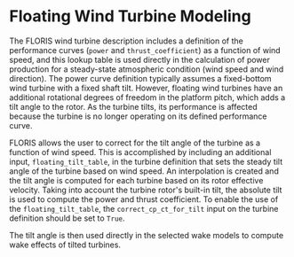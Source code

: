 
# Floating Wind Turbine Modeling

The FLORIS wind turbine description includes a definition of the performance curves
(`power` and `thrust_coefficient`) as a function of wind speed, and this lookup table is used
directly in the calculation of power production for a steady-state atmospheric condition
(wind speed and wind direction). The power curve definition typically assumes a
fixed-bottom wind turbine with a fixed shaft tilt. However, floating
wind turbines have an additional rotational degrees of freedom in the platform pitch, which
adds a tilt angle to the rotor. As the turbine tilts, its performance is affected
because the turbine is no longer operating on its defined performance curve.

FLORIS allows the user to correct for the tilt angle of the turbine as a function of wind speed.
This is accomplished by including an additional input, `floating_tilt_table`, in the turbine definition that sets the steady tilt angle of the turbine based on wind speed. An interpolation is created and the tilt angle is computed for each turbine based on its rotor effective velocity. Taking into account the turbine rotor's built-in tilt, the absolute tilt is used to compute the power and thrust coefficient. To enable the use of the `floating_tilt_table`, the `correct_cp_ct_for_tilt` input on the turbine definition should be set to `True`.

The tilt angle is then used directly in the selected wake models to compute wake effects of tilted turbines.
